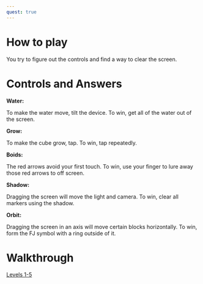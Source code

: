 ```yaml
---
quest: true
---
```


# How to play
You try to figure out the controls and find a way to clear the screen.

# Controls and Answers
**Water:**

To make the water move, tilt the device. To win, get all of the water out of the screen.

**Grow:**

To make the cube grow, tap. To win, tap repeatedly.

**Boids:**

The red arrows avoid your first touch. To win, use your finger to lure away those red arrows to off screen.

**Shadow:**

Dragging the screen will move the light and camera. To win, clear all markers using the shadow.

**Orbit:**

Dragging the screen in an axis will move certain blocks horizontally. To win, form the FJ symbol with a ring outside of it.

# Walkthrough
[Levels 1-5](https://youtu.be/wM0hSsQp2T0)